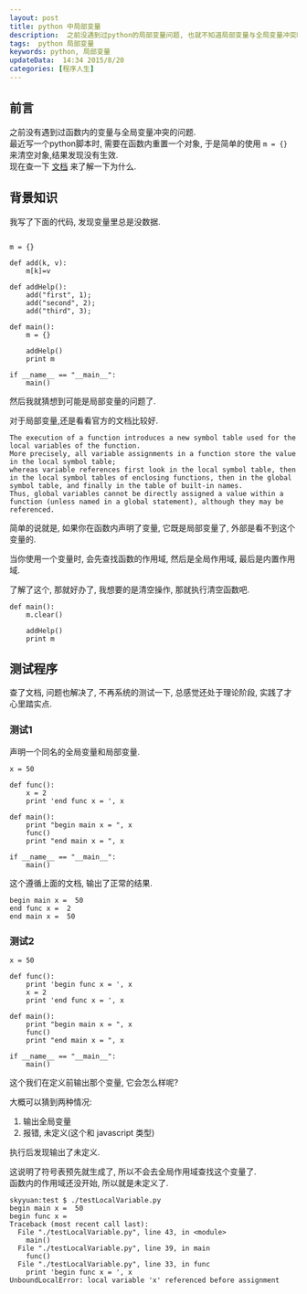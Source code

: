 ```yaml
---  
layout: post  
title: python 中局部变量
description:  之前没遇到过python的局部变量问题, 也就不知道局部变量与全局变量冲突时会怎么样, 现在简单了解了一下.
tags:  python 局部变量
keywords: python, 局部变量
updateData:  14:34 2015/8/20
categories: [程序人生]
---  
```


## 前言

之前没有遇到过函数内的变量与全局变量冲突的问题.  
最近写一个python脚本时, 需要在函数内重置一个对象, 于是简单的使用 `m = {}` 来清空对象,结果发现没有生效.  
现在查一下 [文档](https://docs.python.org/2/tutorial/controlflow.html#defining-functions) 来了解一下为什么.  

## 背景知识

我写了下面的代码, 发现变量里总是没数据.  

```

m = {}

def add(k, v):
    m[k]=v

def addHelp():
    add("first", 1);
    add("second", 2);
    add("third", 3);

def main():
    m = {}
    
    addHelp()
    print m
    
if __name__ == "__main__": 
    main()
```

然后我就猜想到可能是局部变量的问题了.  

对于局部变量,还是看看官方的文档比较好.

```
The execution of a function introduces a new symbol table used for the local variables of the function. 
More precisely, all variable assignments in a function store the value in the local symbol table; 
whereas variable references first look in the local symbol table, then in the local symbol tables of enclosing functions, then in the global symbol table, and finally in the table of built-in names. 
Thus, global variables cannot be directly assigned a value within a function (unless named in a global statement), although they may be referenced.
```

简单的说就是, 如果你在函数内声明了变量, 它既是局部变量了, 外部是看不到这个变量的.

当你使用一个变量时, 会先查找函数的作用域, 然后是全局作用域, 最后是内置作用域.  

了解了这个, 那就好办了, 我想要的是清空操作, 那就执行清空函数吧.  

```
def main():
    m.clear()
    
    addHelp()
    print m
```

## 测试程序

查了文档, 问题也解决了, 不再系统的测试一下, 总感觉还处于理论阶段, 实践了才心里踏实点.  


### 测试1

声明一个同名的全局变量和局部变量.  

```
x = 50

def func():
    x = 2
    print 'end func x = ', x

def main():
    print "begin main x = ", x
    func()
    print "end main x = ", x
    
if __name__ == "__main__": 
    main()
```

这个遵循上面的文档, 输出了正常的结果.  

```
begin main x =  50
end func x =  2
end main x =  50
```

### 测试2


```
x = 50

def func():
    print 'begin func x = ', x
    x = 2
    print 'end func x = ', x

def main():
    print "begin main x = ", x
    func()
    print "end main x = ", x
    
if __name__ == "__main__": 
    main()
```

这个我们在定义前输出那个变量, 它会怎么样呢?  

大概可以猜到两种情况: 

1. 输出全局变量
2. 报错, 未定义(这个和 javascript 类型)


执行后发现输出了未定义.  

这说明了符号表预先就生成了, 所以不会去全局作用域查找这个变量了.  
函数内的作用域还没开始, 所以就是未定义了.  

```
skyyuan:test $ ./testLocalVariable.py 
begin main x =  50
begin func x = 
Traceback (most recent call last):
  File "./testLocalVariable.py", line 43, in <module>
    main()
  File "./testLocalVariable.py", line 39, in main
    func()
  File "./testLocalVariable.py", line 33, in func
    print 'begin func x = ', x
UnboundLocalError: local variable 'x' referenced before assignment
```


